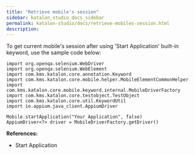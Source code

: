 ```yaml
---
title: "Retrieve mobile's session" 
sidebar: katalon_studio_docs_sidebar
permalink: katalon-studio/docs/retrieve-mobiles-session.html 
description: 
---
```

To get current mobile's session after using 'Start Application' built-in keyword, use the sample code below:

```
import org.openqa.selenium.WebDriver
import org.openqa.selenium.WebElement
import com.kms.katalon.core.annotation.Keyword
import com.kms.katalon.core.mobile.helper.MobileElementCommonHelper
import com.kms.katalon.core.mobile.keyword.internal.MobileDriverFactory
import com.kms.katalon.core.testobject.TestObject
import com.kms.katalon.core.util.KeywordUtil
import io.appium.java_client.AppiumDriver 

Mobile.startApplication("Your Application", false)
AppiumDriver<?> driver = MobileDriverFactory.getDriver()
```

**References:**

*   Start Application